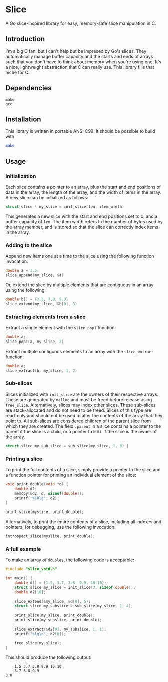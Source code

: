 # Slice

A Go slice-inspired library for easy, memory-safe slice manipulation in C.

## Introduction

I'm a big C fan, but I can't help but be impresed by Go's slices. They automatically manage
buffer capacity and the starts and ends of arrays such that you don't have to think about
memory when you're using one. It's a nice, lightweight abstraction that C can really use.
This library fills that niche for C.

## Dependencies

```
make
gcc
```

## Installation

This library is written in portable ANSI C99. It should be possible to build with

```sh
make
```

## Usage

### Initialization

Each slice contains a pointer to an array, plus the start and end positions of
data in the array, the length of the array, and the width of items in the
array. A new slice can be initialized as follows:

```c
struct slice * my_slice = init_slice(len, item_width)
```

This generates a new slice with the start and end positions set to 0, and a
buffer capacity of `len`. The item width refers to the number of bytes used by
the array member, and is stored so that the slice can correctly index items in
the array.

### Adding to the slice

Append new items one at a time to the slice using the following function invocation:

```c
double a = 3.5;
slice_append(my_slice, &a)
```

Or, extend the slice by multiple elements that are contiguous in an array using the following:

```c
double b[] = {3.5, 7,8, 9.3}
slice_extend(my_slice, &b[0], 3)
```

### Extracting elements from a slice

Extract a single element with the `slice_pop1` function:

```c
double a;
slice_pop1(a, my_slice, 2)
```

Extract multiple contiguous elements to an array with  the `slice_extract` function:

```c
double a;
slice_extract(b, my_slice, 1, 2)
```

### Sub-slices

Slices initialized with `init_slice` are the owners of their respective arrays. These are
generated by `malloc` and must be freed before release using `free_slice`. Alternatively,
slices may index other slices. These sub-slices are stack-allocated and do not need to be
freed. Slices of this type are read-only and should not be used to alter the contents of the array
that they point to. All sub-slices are considered children of the parent slice from which they are
created. The field `.parent` in a slice contains a pointer to the parent if the slice is a child,
or a pointer to `NULL` if the slice is the owner of the array.

```c
struct slice my_sub_slice = sub_slice(my_slice, 1, 3) {
```

### Printing a slice

To print the full contents of a slice, simply provide a pointer to the slice and a
function pointer for printing an individual element of the slice:

```c
void print_double(void *d) {
    double d2;
    memcpy(&d2, d, sizeof(double));
    printf("%10lg", d2);
}

print_slice(myslice, print_double);
```

Alternatively, to print the entire contents of a slice, including all indexes and pointers, for debugging,
use the following invocation:

```c
introspect_slice(myslice, print_double);
```

### A full example

To make an array of `double`s, the following code is acceptable:

```c
#include "slice_void.h"

int main() {
    double d[] = {1.5, 3.7, 3.8, 9.9, 10.10};
    struct slice my_slice = init_slice(3, sizeof(double));
    double d2[10];
    
    slice_extend(&my_slice, &d[0], 5);
    struct slice my_subslice = sub_slice(my_slice, 1, 4);
    
    print_slice(my_slice, print_double);
    print_slice(my_subslice, print_double);
    
    slice_extract(&d2[0], my_subslice, 1, 1);
    printf("%lg\n", d2[0]);
    
    free_slice(my_slice);
}
```

This should produce the following output:

```
	1.5	3.7	3.8	9.9	10.10
	3.7	3.8	9.9
3.8
```
